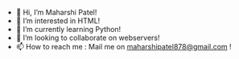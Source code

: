 - 👋 Hi, I’m Maharshi Patel!
- 👀 I’m interested in HTML!
- 🌱 I’m currently learning Python!
- 💞️ I’m looking to collaborate on webservers!
- 📫 How to reach me : Mail me on maharshipatel878@gmail.com !

<!---
maharshi878/maharshi878 is a ✨ special ✨ repository because its `README.md` (this file) appears on your GitHub profile.
You can click the Preview link to take a look at your changes.
--->
